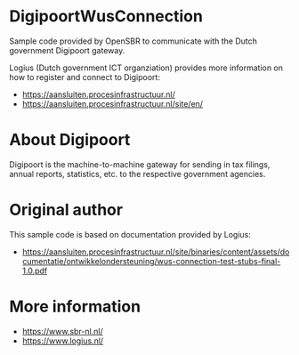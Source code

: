 # DigipoortWusConnection
Sample code provided by OpenSBR to communicate with the Dutch government Digipoort gateway.

Logius (Dutch government ICT organziation) provides more information on how to register and connect to Digipoort:
* https://aansluiten.procesinfrastructuur.nl/
* https://aansluiten.procesinfrastructuur.nl/site/en/

# About Digipoort
Digipoort is the machine-to-machine gateway for sending in tax filings, annual reports, statistics, etc. to the respective government agencies.

# Original author
This sample code is based on documentation provided by Logius:
* https://aansluiten.procesinfrastructuur.nl/site/binaries/content/assets/documentatie/ontwikkelondersteuning/wus-connection-test-stubs-final-1.0.pdf

# More information
* https://www.sbr-nl.nl/
* https://www.logius.nl/
